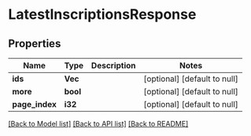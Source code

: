 # LatestInscriptionsResponse

## Properties
Name | Type | Description | Notes
------------ | ------------- | ------------- | -------------
**ids** | **Vec<String>** |  | [optional] [default to null]
**more** | **bool** |  | [optional] [default to null]
**page_index** | **i32** |  | [optional] [default to null]

[[Back to Model list]](../README.md#documentation-for-models) [[Back to API list]](../README.md#documentation-for-api-endpoints) [[Back to README]](../README.md)


